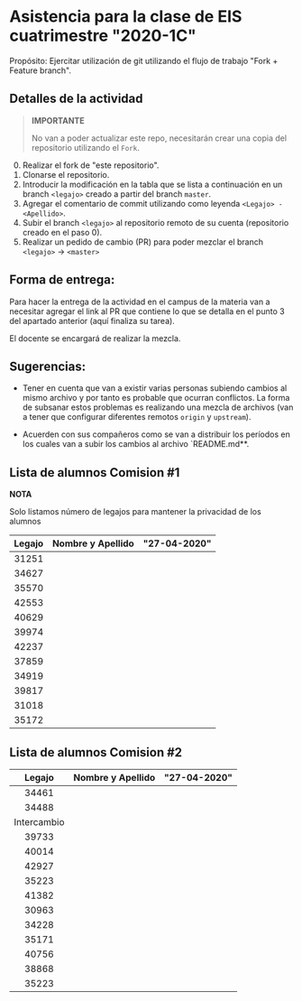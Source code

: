 ﻿# Asistencia para la clase de EIS cuatrimestre "2020-1C"

Propósito: Ejercitar utilización de git utilizando el flujo de trabajo "Fork + Feature branch".

## Detalles de la actividad

> **IMPORTANTE**
> 
> No van a poder actualizar este repo, necesitarán crear una copia del repositorio utilizando el `Fork`.

0. Realizar el fork de "este repositorio".
1. Clonarse el repositorio.
2. Introducir la modificación en la tabla que se lista a continuación en un branch `<legajo>` creado a partir del branch `master`.
3. Agregar el comentario de commit utilizando como leyenda `<Legajo> - <Apellido>`.
4. Subir el branch `<legajo>` al repositorio remoto de su cuenta (repositorio creado en el paso 0).
5. Realizar un pedido de cambio (PR) para poder mezclar el branch `<legajo>` -> `<master>`

## Forma de entrega:

Para hacer la entrega de la actividad en el campus de la materia van a necesitar agregar el link al PR que contiene lo que se detalla en el punto 3 del apartado anterior (aquí finaliza su tarea).

El docente se encargará de realizar la mezcla.

## Sugerencias:

- Tener en cuenta que van a existir varias personas subiendo cambios al mismo archivo y por tanto es probable que ocurran conflictos. La forma de subsanar estos problemas es realizando una mezcla de archivos (van a tener que configurar diferentes remotos `origin` y `upstream`).

- Acuerden con sus compañeros como se van a distribuir los períodos en los cuales van a subir los cambios al archivo `README.md**.


## Lista de alumnos Comision #1

**NOTA**

Solo listamos número de legajos para mantener la privacidad de los alumnos


| Legajo | Nombre y Apellido                     | "27-04-2020" |
| :----: | :-----------------------------------: | :--------:   |
| 31251  |                                       |              |
| 34627  |                                       |              |
| 35570  |                                       |              |
| 42553  |                                       |              |
| 40629  |                                       |              |
| 39974  |                                       |              |
| 42237  |                                       |              |
| 37859  |                                       |              |
| 34919  |                                       |              |
| 39817  |                                       |              |
| 31018  |                                       |              |
| 35172  |                                       |              |

## Lista de alumnos Comision #2

| Legajo      | Nombre y Apellido                     | "27-04-2020" |
| :----:      | :-----------------------------------: | :--------:   |
| 34461       |                                       |              |
| 34488       |                                       |              |
| Intercambio |                                       |              |
| 39733       |                                       |              |
| 40014       |                                       |              |
| 42927       |                                       |              |
| 35223       |                                       |              |
| 41382       |                                       |              |
| 30963       |                                       |              |
| 34228       |                                       |              |
| 35171       |                                       |              |
| 40756       |                                       |              |
| 38868       |                                       |              |
| 35223       |                                       |              |




















